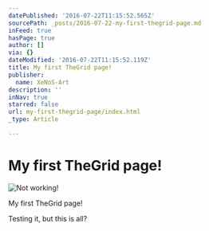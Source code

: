 ```yaml
---
datePublished: '2016-07-22T11:15:52.565Z'
sourcePath: _posts/2016-07-22-my-first-thegrid-page.md
inFeed: true
hasPage: true
author: []
via: {}
dateModified: '2016-07-22T11:15:52.119Z'
title: My first TheGrid page!
publisher:
  name: XeNoS-Art
description: ''
inNav: true
starred: false
url: my-first-thegrid-page/index.html
_type: Article

---
```

# My first TheGrid page!
![Not working!](https://the-grid-user-content.s3-us-west-2.amazonaws.com/ca499c4b-dae0-48a6-9245-9a472c2f3829.jpg)

My first TheGrid page!

Testing it, but this is all?